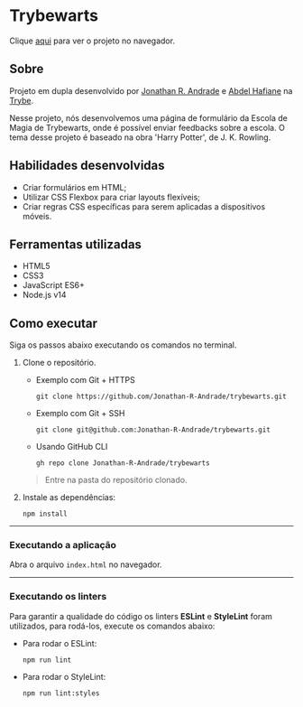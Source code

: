 # Trybewarts

Clique [aqui](https://jonathan-r-andrade.github.io/trybewarts) para ver o projeto no navegador.

## Sobre

Projeto em dupla desenvolvido por [Jonathan R. Andrade](https://www.linkedin.com/in/jonathan-r-andrade/) e [Abdel Hafiane](https://github.com/Abdel175) na [Trybe](https://www.betrybe.com/).

Nesse projeto, nós desenvolvemos uma página de formulário da Escola de Magia de Trybewarts, onde é possível enviar feedbacks sobre a escola. O tema desse projeto é baseado na obra 'Harry Potter', de J. K. Rowling.

## Habilidades desenvolvidas

* Criar formulários em HTML;
* Utilizar CSS Flexbox para criar layouts flexíveis;
* Criar regras CSS específicas para serem aplicadas a dispositivos móveis.

## Ferramentas utilizadas

* HTML5
* CSS3
* JavaScript ES6+
* Node.js v14

## Como executar

Siga os passos abaixo executando os comandos no terminal.

1. Clone o repositório.

    * Exemplo com Git + HTTPS
      ```
      git clone https://github.com/Jonathan-R-Andrade/trybewarts.git
      ```
    * Exemplo com Git + SSH
      ```
      git clone git@github.com:Jonathan-R-Andrade/trybewarts.git
      ```
    * Usando GitHub CLI
      ```
      gh repo clone Jonathan-R-Andrade/trybewarts
      ```

    > Entre na pasta do repositório clonado.

2. Instale as dependências:
    ```
    npm install
    ```

---

### Executando a aplicação

Abra o arquivo `index.html` no navegador.

---

### Executando os linters

Para garantir a qualidade do código os linters **ESLint** e **StyleLint** foram utilizados, para rodá-los, execute os comandos abaixo:

* Para rodar o ESLint:
    ```
    npm run lint
    ```
* Para rodar o StyleLint:
    ```
    npm run lint:styles
    ```
